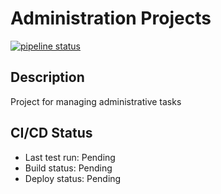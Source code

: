 # Administration Projects

[![pipeline status](https://gitlab.com/mysite7215201/Administration/badges/main/pipeline.svg)](https://gitlab.com/mysite7215201/Administration/-/commits/main)

## Description
Project for managing administrative tasks

## CI/CD Status
- Last test run: Pending
- Build status: Pending
- Deploy status: Pending

